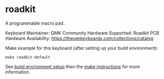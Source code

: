 roadkit
=======

A programmable macro pad.

Keyboard Maintainer: QMK Community
Hardware Supported: Roadkit PCB
Hardware Availability: https://thevankeyboards.com/collections/catalog

Make example for this keyboard (after setting up your build environment):

    make roadkit:default

See [build environment setup](https://docs.qmk.fm/build_environment_setup.html) then the [make instructions](https://docs.qmk.fm/make_instructions.html) for more information.
